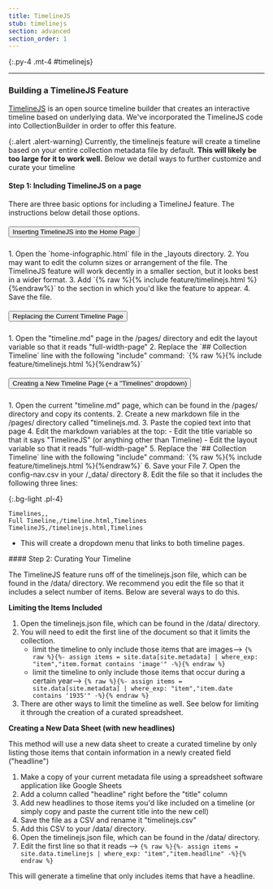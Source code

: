 ```yaml
---
title: TimelineJS
stub: timelinejs
section: advanced
section_order: 1
---
```

{:.py-4 .mt-4 #timelinejs}
***

### Building a TimelineJS Feature

[TimelineJS](http://timeline.knightlab.com/) is an open source timeline builder that creates an interactive timeline based on underlying data. We've incorporated the TimelineJS code into CollectionBuilder in order to offer this feature. 

{:.alert .alert-warning}
Currently, the timelinejs feature will create a timeline based on your entire collection metadata file by default. **This will likely be too large for it to work well.** Below we detail ways to further customize and curate your timeline 

#### Step 1: Including TimelineJS on a page

There are three basic options for including a TimelineJ feature. The instructions below detail those options. 


<div id="accordion" class="mb-4">
<div class="card">
<div class="card-header" id="headingOne">
<h5 class="mb-0">
<button class="btn btn-link text-dark" data-toggle="collapse" data-target="#collapseOne" aria-expanded="true" aria-controls="collapseOne">
Inserting TimelineJS into the Home Page
</button>
</h5>
</div>
<div id="collapseOne" class="collapse" aria-labelledby="headingOne" data-parent="#accordion">
<div class="card-body" markdown="1">
1. Open the `home-infographic.html` file in the _layouts directory. 
2. You may want to edit the column sizes or arrangement of the file. The TimelineJS feature will work decently in a smaller section, but it looks best in a wider format. 
3. Add `{% raw %}{% include feature/timelinejs.html %}{%endraw%}` to the section in which you'd like the feature to appear. 
4. Save the file. 
</div>
</div>
</div>
<div class="card">
<div class="card-header" id="headingTwo">
<h5 class="mb-0">
<button class="btn btn-link collapsed text-dark" data-toggle="collapse" data-target="#collapseTwo" aria-expanded="false" aria-controls="collapseTwo">
Replacing the Current Timeline Page
</button>
</h5>
</div>
<div id="collapseTwo" class="collapse" aria-labelledby="headingTwo" data-parent="#accordion">
<div class="card-body" markdown="1">
1. Open the "timeline.md" page in the /pages/ directory and edit the layout variable so that it reads "full-width-page"
2. Replace the `## Collection Timeline` line with the following "include" command: `{% raw %}{% include feature/timelinejs.html %}{%endraw%}`
</div>
</div>
<div class="card">
<div class="card-header" id="headingTwo">
<h5 class="mb-0">
<button class="btn btn-link collapsed text-dark" data-toggle="collapse" data-target="#collapseThree" aria-expanded="false" aria-controls="collapseThree">
Creating a New Timeline Page (+ a "Timelines" dropdown)
</button>
</h5>
</div>
<div id="collapseThree" class="collapse" aria-labelledby="headingThree" data-parent="#accordion">
<div class="card-body" markdown="1">
1. Open the current "timeline.md" page, which can be found in the /pages/ directory and copy its contents. 
2. Create a new markdown file in the /pages/ directory called "timelinejs.md.
3. Paste the copied text into that page
4. Edit the markdown variables at the top: 
    - Edit the title variable so that it says "TimelineJS" (or anything other than Timeline) 
    - Edit the layout variable so that it reads "full-width-page"
5. Replace the `## Collection Timeline` line with the following "include" command: `{% raw %}{% include feature/timelinejs.html %}{%endraw%}`
6. Save your File
7. Open the config-nav.csv in your /_data/ directory
8. Edit the file so that it includes the following three lines: 

{:.bg-light .pl-4}
```
Timelines,,
Full Timeline,/timeline.html,Timelines
TimelineJS,/timelinejs.html,Timelines
```
- This will create a dropdown menu that links to both timeline pages. 
</div>
</div>
</div>
</div>
<div class="mt-4" markdown="1">
#### Step 2: Curating Your Timeline 

The TimelineJS feature runs off of the timelinejs.json file, which can be found in the /data/ directory. We recommend you edit the file so that it includes a select number of items. Below are several ways to do this. 

**Limiting the Items Included**

1. Open the timelinejs.json file, which can be found in the /data/ directory.
2. You will need to edit the first line of the document so that it limits the collection.
    - limit the timeline to only include those items that are images--> `{% raw %}{%- assign items = site.data[site.metadata] | where_exp: "item","item.format contains 'image'" -%}{% endraw %}`
    - limit the timeline to only include those items that occur during a certain year--> `{% raw %}{%- assign items = site.data[site.metadata] | where_exp: "item","item.date contains '1935'" -%}{% endraw %}` 
3. There are other ways to limit the timeline as well. See below for limiting it through the creation of a curated spreadsheet.

**Creating a New Data Sheet (with new headlines)**

This method will use a new data sheet to create a curated timeline by only listing those items that contain information in a newly created field ("headline")

1. Make a copy of your current metadata file using a spreadsheet software application like Google Sheets
2. Add a column called "headline" right before the "title" column
3. Add new headlines to those items you'd like included on a timeline (or simply copy and paste the current title into the new cell)
4. Save the file as a CSV and rename it "timelinejs.csv" 
5. Add this CSV to your /data/ directory.
6. Open the timelinejs.json file, which can be found in the /data/ directory.
7. Edit the first line so that it reads --> `{% raw %}{%- assign items = site.data.timelinejs | where_exp: "item","item.headline" -%}{% endraw %}`

This will generate a timeline that only includes items that have a headline. 
</div>